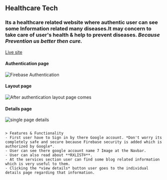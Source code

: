 ## Healthcare Tech

### Its a healthcare related website where authentic user can see some Information related many diseases.It may concern to take care of user's **health** & help to **prevent diseases**. _Because Prevention us better then cure._

[Live site](https://nextjs.org/docs/api-routes/introduction)

#### Authentication page

![Firebase Authentication](https://i.ibb.co/hcC3hLc/image.png)

#### Layout page

![After authentication layout page comes](https://i.ibb.co/fXzCdgB/image.png)

#### Details page

![single page details](https://i.ibb.co/RDw6Mbx/image.png)

```

> Features & Functionality
- First user have to Sign in by there Google account. *Don't worry its completely safe and secure because Firebase security is added which is authorized by Google*.
- User can see there google account name 7 Image at the Navbar.
- User can also read about **RXLIST®**.
- At the services section user can find some blog related information which is very useful to them.
- Clicking the *view details* button user goes to the individual details page regarding that information.

```
